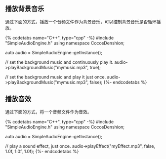 ## 播放背景音乐

通过下面的方式，播放一个音频文件作为背景音乐，可以控制背景音乐是否循环播放。

{% codetabs name="C++", type="cpp" -%}
#include "SimpleAudioEngine.h"
using namespace CocosDenshion;

auto audio = SimpleAudioEngine::getInstance();

// set the background music and continuously play it.
audio->playBackgroundMusic("mymusic.mp3", true);

// set the background music and play it just once.
audio->playBackgroundMusic("mymusic.mp3", false);
{%- endcodetabs %}

## 播放音效

通过下面的方式，将一个音频文件作为音效。

{% codetabs name="C++", type="cpp" -%}
#include "SimpleAudioEngine.h"
using namespace CocosDenshion;

auto audio = SimpleAudioEngine::getInstance();

// play a sound effect, just once.
audio->playEffect("myEffect.mp3", false, 1.0f, 1.0f, 1.0f);
{%- endcodetabs %}
